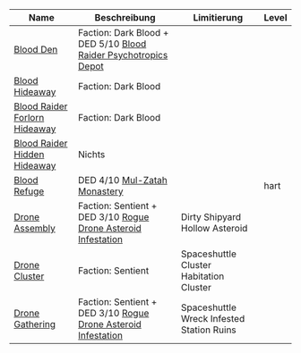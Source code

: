 |Name|Beschreibung|Limitierung|Level|
|---|---|---|---|
|[Blood Den](http://de.sistersprobe.wikia.com/wiki/Blood_Den)|Faction: <span class="orange">Dark Blood</span> + DED 5/10 [Blood Raider Psychotropics Depot](http://de.sistersprobe.wikia.com/wiki/Blood_Raider_Psychotropics_Depot)|||
|[Blood Hideaway](http://de.sistersprobe.wikia.com/wiki/Blood_Hideaway)|Faction: <span class="orange">Dark Blood</span>|||
|[Blood Raider Forlorn Hideaway](http://de.sistersprobe.wikia.com/wiki/Blood_Raider_Forlorn_Hideaway)|Faction: <span class="orange">Dark Blood</span>|||
|[Blood Raider Hidden Hideaway](http://de.sistersprobe.wikia.com/wiki/Blood_Raider_Hidden_Hideaway)|<span class="red">Nichts</span>|||
|[Blood Refuge](http://de.sistersprobe.wikia.com/wiki/Blood_Refuge)|DED 4/10 [Mul-Zatah Monastery](http://de.sistersprobe.wikia.com/wiki/Mul-Zatah_Monastery)||hart|
|[Drone Assembly](http://de.sistersprobe.wikia.com/wiki/Drone_Assembly)|Faction: <span class="orange">Sentient</span> + DED 3/10 [Rogue Drone Asteroid Infestation](http://de.sistersprobe.wikia.com/wiki/Rogue_Drone_Asteroid_Infestation)|<span class="green">Dirty Shipyard</span> <span class="red">Hollow Asteroid</span>||
|[Drone Cluster](http://de.sistersprobe.wikia.com/wiki/Drone_Cluster)|Faction: <span class="orange">Sentient</span>|<span class="green">Spaceshuttle Cluster</span> <span class="red">Habitation Cluster</span>||
|[Drone Gathering](http://de.sistersprobe.wikia.com/wiki/Drone_Gathering)|Faction: <span class="orange">Sentient</span> + DED 3/10 [Rogue Drone Asteroid Infestation](http://de.sistersprobe.wikia.com/wiki/Rogue_Drone_Asteroid_Infestation)|<span class="green">Spaceshuttle Wreck</span> <span class="red">Infested Station Ruins</span>||
